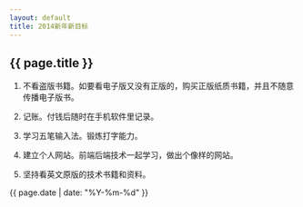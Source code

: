 ```yaml
---
layout: default
title: 2014新年新目标
---
```

{{ page.title }}
----------------

1. 不看盗版书籍。如要看电子版又没有正版的，购买正版纸质书籍，并且不随意传播电子版书。

2. 记账。付钱后随时在手机软件里记录。

3. 学习五笔输入法。锻炼打字能力。

4. 建立个人网站。前端后端技术一起学习，做出个像样的网站。

5. 坚持看英文原版的技术书籍和资料。

{{ page.date | date: "%Y-%m-%d" }}
